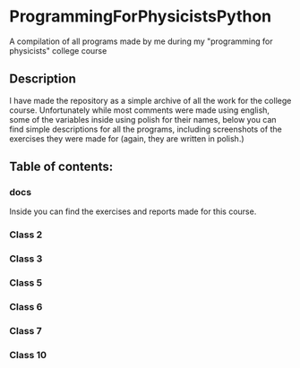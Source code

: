 # ProgrammingForPhysicistsPython
A compilation of all programs made by me during my "programming for physicists" college course  

## Description

I have made the repository as a simple archive of all the work for the college course.
Unfortunately while most comments were made using english, some of the variables inside using polish for their names,
below you can find simple descriptions for all the programs, including screenshots of the exercises they were made for (again, they are written in polish.)

## Table of contents:

### docs

Inside you can find the exercises and reports made for this course.

### Class 2


### Class 3


### Class 5

### Class 6

### Class 7

### Class 10
